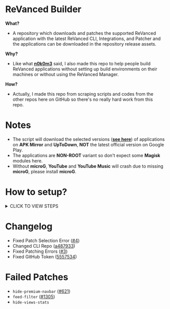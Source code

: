 # ReVanced Builder
**What?**
- A repository which downloads and patches the supported ReVanced application with the latest ReVanced CLI, Integrations, and Patcher and the applications can be downloaded in the repository release assets.

**Why?**
- Like what [**n0k0m3**](https://github.com/n0k0m3) said, I also made this repo to help people build ReVanced applications without setting up build environments on their machines or without using the ReVanced Manager.

**How?**
- Actually, I made this repo from scraping scripts and codes from the other repos here on GitHub so there's no really hard work from this repo.

# Notes
- The script will download the selected versions ([**see here**](/revanced/assets/versions)) of applications on **APK Mirror** and **UpToDown**, **NOT** the latest official version on Google Play.
- The applications are **NON-ROOT** variant so don't expect some **Magisk** modules here.
- Without **microG**, **YouTube** and **YouTube Music** will crash due to missing **microG**, please install **microG**.

# How to setup?
<details><summary>CLICK TO VIEW STEPS</summary>

#### Step 1.
Make sure you have a GitHub account, you can just [**create**](https://github.com/signup) or [**login**](https://github.com/login) your GitHub account to continue.

---

#### Step 2.
After you logged in your account, fork this repo by clicking this [**link**](https://github.com/SCPF-Archive/repo.1/fork).

---

#### Step 3
Go to `Actions` tab.

![Actions Tab](https://add.pics/images/2022/12/29/IMG_20221229_213615.jpeg)

---

#### Step 4
Click the `All workflows`.

![All Workflows](https://add.pics/images/2022/12/29/IMG_20221229_213911.jpeg)

---

#### Step 5
Click the `Release Latest`.

![Release Latest](https://add.pics/images/2022/12/29/IMG_20221229_214041.jpeg)

---

#### Step 6
Click the `Run workflow`.

![Run Workflow](https://add.pics/images/2022/12/29/IMG_20221229_214624.jpeg)

> Note: You can also check the `Archive Packages` checkbox to release the builds as a compressed `.7z` archive file.

---

#### Step 7
Download the built apps in the releases.

</details>

# Changelog
- Fixed Patch Selection Error ([#4](https://github.com/SCPF-Archive/repo.1/pull/4))
- Changed CLI Repo ([a487933](https://github.com/SCPF-Archive/repo.1/commit/a4879331c420fc28e4c1a7a55c83f0461a68e8fa))
- Fixed Patching Errors ([#3](https://github.com/SCPF-Archive/repo.1/pull/3))
- Fixed GitHub Token ([5557534](https://github.com/SCPF-Archive/repo.1/commit/55575344eba08c2c897c3b5e6675ea098645bc68))

# Failed Patches
- `hide-premium-navbar` ([#621](https://github.com/revanced/revanced-patches/issues/621))
- `feed-filter` ([#1305](https://github.com/revanced/revanced-patches/issues/1305))
- `hide-views-stats`
